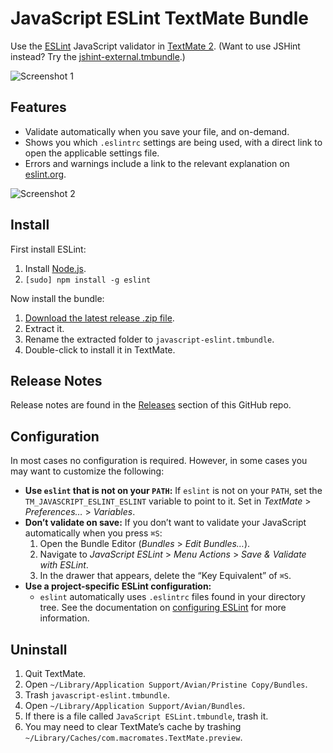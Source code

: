# JavaScript ESLint TextMate Bundle

Use the [ESLint](http://eslint.org/) JavaScript validator in [TextMate 2](https://github.com/textmate/textmate). (Want to use JSHint instead? Try the [jshint-external.tmbundle](https://github.com/natesilva/jshint-external.tmbundle).)

![Screenshot 1](https://raw.github.com/natesilva/javascript-eslint.tmbundle/master/no-errors.png)

## Features

* Validate automatically when you save your file, and on-demand.
* Shows you which `.eslintrc` settings are being used, with a direct link to open the applicable settings file.
* Errors and warnings include a link to the relevant explanation on [eslint.org](http://eslint.org/).

![Screenshot 2](https://raw.github.com/natesilva/javascript-eslint.tmbundle/master/with-errors.png)

## Install

First install ESLint:

1. Install [Node.js](http://nodejs.org/).
2. `[sudo] npm install -g eslint`

Now install the bundle:

1. [Download the latest release .zip file](https://github.com/natesilva/javascript-eslint.tmbundle/releases/latest).
2. Extract it.
3. Rename the extracted folder to `javascript-eslint.tmbundle`.
4. Double-click to install it in TextMate.

## Release Notes

Release notes are found in the [Releases](https://github.com/natesilva/javascript-eslint.tmbundle/releases) section of this GitHub repo.

## Configuration

In most cases no configuration is required. However, in some cases you may want to customize the following:

* **Use `eslint` that is not on your `PATH`:** If `eslint` is not on your `PATH`, set the `TM_JAVASCRIPT_ESLINT_ESLINT` variable to point to it. Set in *TextMate* > *Preferences…* > *Variables*.
* **Don’t validate on save:** If you don’t want to validate your JavaScript automatically when you press `⌘S`:
    1. Open the Bundle Editor (*Bundles* > *Edit Bundles…*).
    2. Navigate to *JavaScript ESLint* > *Menu Actions* > *Save & Validate with ESLint*.
    3. In the drawer that appears, delete the “Key Equivalent” of `⌘S`.
* **Use a project-specific ESLint configuration:**
    * `eslint` automatically uses `.eslintrc` files found in your directory tree. See the documentation on [configuring ESLint](http://eslint.org/docs/configuring/) for more information.
    
## Uninstall

1. Quit TextMate.
2. Open `~/Library/Application Support/Avian/Pristine Copy/Bundles`.
3. Trash `javascript-eslint.tmbundle`.
4. Open `~/Library/Application Support/Avian/Bundles`.
5. If there is a file called `JavaScript ESLint.tmbundle`, trash it.
6. You may need to clear TextMate’s cache by trashing `~/Library/Caches/com.macromates.TextMate.preview`.
